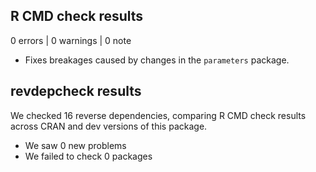 ## R CMD check results

0 errors | 0 warnings | 0 note

* Fixes breakages caused by changes in the `parameters` package.

## revdepcheck results

We checked 16 reverse dependencies, comparing R CMD check results across CRAN and dev versions of this package.

 * We saw 0 new problems
 * We failed to check 0 packages
